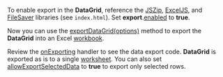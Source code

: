To enable export in the **DataGrid**, reference the <a href="https://stuk.github.io/jszip/" target="_blank">JSZip</a>, <a href="https://github.com/exceljs/exceljs" target="_blank">ExcelJS</a>, and <a href="https://github.com/eligrey/FileSaver.js/" target="_blank">FileSaver</a> libraries (see `index.html`). Set **export**.[enabled](/Documentation/ApiReference/UI_Widgets/dxDataGrid/Configuration/export/#enabled) to **true**. 

Now you can use the [exportDataGrid(options)](/Documentation/ApiReference/Common/Utils/excelExporter/#exportDataGridoptions) method to export the **DataGrid** into an Excel <a href="https://github.com/exceljs/exceljs#create-a-workbook" target="_blank">workbook</a>. 

Review the [onExporting](/Documentation/ApiReference/UI_Widgets/dxDataGrid/Configuration/#onExporting) handler to see the data export code. **DataGrid** is exported as is to a single <a href="https://github.com/exceljs/exceljs#add-a-worksheet" target="_blank">worksheet</a>. You can also set [allowExportSelectedData](/Documentation/ApiReference/UI_Widgets/dxDataGrid/Configuration/export/#allowExportSelectedData) to **true** to export only selected rows.